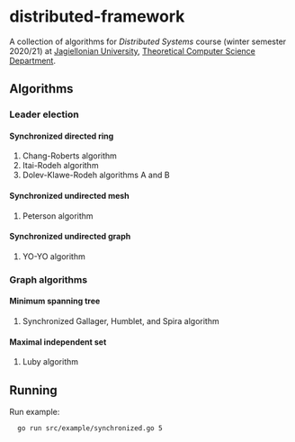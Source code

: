 # distributed-framework
A collection of algorithms for _Distributed Systems_ course (winter semester 2020/21) at [Jagiellonian University](https://uj.edu.pl), [Theoretical Computer Science Department](https://tcs.uj.edu.pl).

## Algorithms

### Leader election

#### Synchronized directed ring
1. Chang-Roberts algorithm
2. Itai-Rodeh algorithm
3. Dolev-Klawe-Rodeh algorithms A and B

#### Synchronized undirected mesh
1. Peterson algorithm

#### Synchronized undirected graph
1. YO-YO algorithm

### Graph algorithms

#### Minimum spanning tree
1. Synchronized Gallager, Humblet, and Spira algorithm
#### Maximal independent set
1. Luby algorithm

## Running

Run example:
```bash
  go run src/example/synchronized.go 5
```
